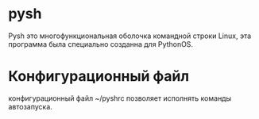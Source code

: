 # pysh
Pysh это многофункциональная оболочка командной строки Linux,
эта программа была специально созданна для PythonOS.
# Конфигурационный файл
конфигурационный файл ~/pyshrc позволяет исполнять команды автозапуска.
